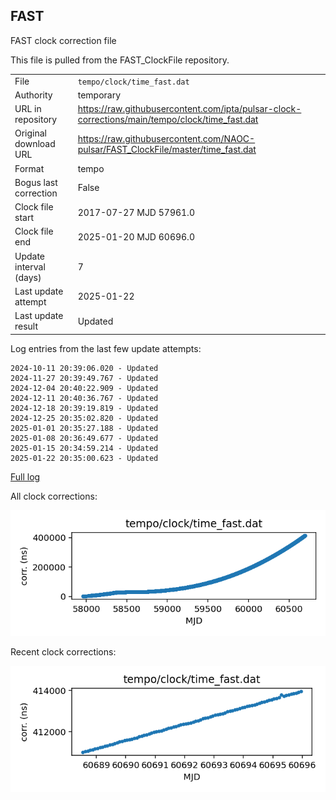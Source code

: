 
## FAST

FAST clock correction file

This file is pulled from the FAST_ClockFile repository.

|     |     |
|:--- |:--- |
| File | `tempo/clock/time_fast.dat` |
| Authority | temporary |
| URL in repository | <https://raw.githubusercontent.com/ipta/pulsar-clock-corrections/main/tempo/clock/time_fast.dat> |
| Original download URL | <https://raw.githubusercontent.com/NAOC-pulsar/FAST_ClockFile/master/time_fast.dat> |
| Format | tempo |
| Bogus last correction | False |
| Clock file start | 2017-07-27 MJD 57961.0 |
| Clock file end | 2025-01-20 MJD 60696.0 |
| Update interval (days) | 7 |
| Last update attempt | 2025-01-22 |
| Last update result | Updated |

Log entries from the last few update attempts:
```
2024-10-11 20:39:06.020 - Updated
2024-11-27 20:39:49.767 - Updated
2024-12-04 20:40:22.909 - Updated
2024-12-11 20:40:36.767 - Updated
2024-12-18 20:39:19.819 - Updated
2024-12-25 20:35:02.820 - Updated
2025-01-01 20:35:27.188 - Updated
2025-01-08 20:36:49.677 - Updated
2025-01-15 20:34:59.214 - Updated
2025-01-22 20:35:00.623 - Updated
```
[Full log](https://raw.githubusercontent.com/ipta/pulsar-clock-corrections/main/log/tempo/clock/time_fast.dat.log)


All clock corrections:

![plot of all clock corrections](time_fast.dat.png "All corrections")

Recent clock corrections:

![plot of recent clock corrections](time_fast.dat.short.png "Recent corrections")

